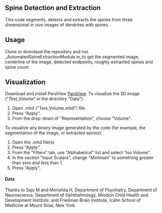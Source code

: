 ## Spine Detection and Extraction
This code segments, detects and extracts
 the spines from three dimensional 
  _in vivo_ images of dendrites with spines. 

## Usage
Clone or downlaod the repository and run
_AutomatedSpineExtractionModule.m_to get
 the segmented image, centerline of the 
 image, detected endpoints, roughly extracted
 spines and spine count.
 
## Visualization
Download and install ParaView
[ParaView](http://www.paraview.org/download/). 
To visualize the 3D image ("Test_Volume" in 
the directory "Data"):

 1. Open .mhd
("Test_Volume.mhd") file.
 2. Press 
"Apply". 
 3. From the drop-down of  "Representation", choose
"Volume". 

To visualize any binary image
generated by the code (for example, the 
segmentation of the image, or extracted 
spines):

   1. Open the .mhd file(s)
   2. Press "Apply". 
   3. From the "Filters" tab, use "Alphabetical" 
    list and select "Iso Volume".
   4. In the section 
"Input Scalars", change "Minimum" to something 
greater than zero and less than 1.
   5. Press "Apply".


#### Data
Thanks to Sajo M and  Morishita H, Department 
of Psychiatry, Department of Neuroscience, 
Department of Ophthalmology, Mindich Child 
Health and Development Institute, and 
Friedman Brain Institute, Icahn School 
of Medicine at Mount Sinai, New York.

